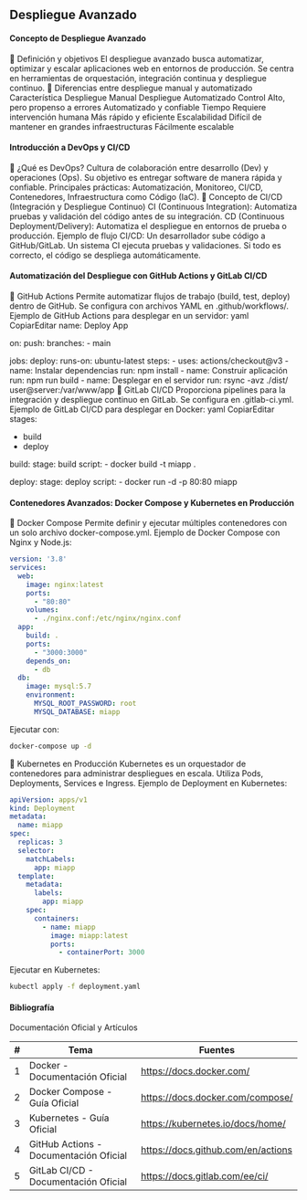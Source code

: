 ## Despliegue Avanzado
#### Concepto de Despliegue Avanzado
🔹 Definición y objetivos
El despliegue avanzado busca automatizar, optimizar y escalar aplicaciones web en entornos de producción.
Se centra en herramientas de orquestación, integración continua y despliegue continuo.
🔹 Diferencias entre despliegue manual y automatizado
Característica
Despliegue Manual
Despliegue Automatizado
Control
Alto, pero propenso a errores
Automatizado y confiable
Tiempo
Requiere intervención humana
Más rápido y eficiente
Escalabilidad
Difícil de mantener en grandes infraestructuras
Fácilmente escalable


#### Introducción a DevOps y CI/CD
🔹 ¿Qué es DevOps?
Cultura de colaboración entre desarrollo (Dev) y operaciones (Ops).
Su objetivo es entregar software de manera rápida y confiable.
Principales prácticas: Automatización, Monitoreo, CI/CD, Contenedores, Infraestructura como Código (IaC).
🔹 Concepto de CI/CD (Integración y Despliegue Continuo)
CI (Continuous Integration): Automatiza pruebas y validación del código antes de su integración.
CD (Continuous Deployment/Delivery): Automatiza el despliegue en entornos de prueba o producción.
Ejemplo de flujo CI/CD:
Un desarrollador sube código a GitHub/GitLab.
Un sistema CI ejecuta pruebas y validaciones.
Si todo es correcto, el código se despliega automáticamente.

#### Automatización del Despliegue con GitHub Actions y GitLab CI/CD
🔹 GitHub Actions
Permite automatizar flujos de trabajo (build, test, deploy) dentro de GitHub.
Se configura con archivos YAML en .github/workflows/.
Ejemplo de GitHub Actions para desplegar en un servidor:
yaml
CopiarEditar
name: Deploy App

on:
  push:
    branches:
      - main

jobs:
  deploy:
    runs-on: ubuntu-latest
    steps:
      - uses: actions/checkout@v3
      - name: Instalar dependencias
        run: npm install
      - name: Construir aplicación
        run: npm run build
      - name: Desplegar en el servidor
        run: rsync -avz ./dist/ user@server:/var/www/app
🔹 GitLab CI/CD
Proporciona pipelines para la integración y despliegue continuo en GitLab.
Se configura en .gitlab-ci.yml.
Ejemplo de GitLab CI/CD para desplegar en Docker:
yaml
CopiarEditar
stages:
  - build
  - deploy

build:
  stage: build
  script:
    - docker build -t miapp .

deploy:
  stage: deploy
  script:
    - docker run -d -p 80:80 miapp

#### Contenedores Avanzados: Docker Compose y Kubernetes en Producción
🔹 Docker Compose
Permite definir y ejecutar múltiples contenedores con un solo archivo docker-compose.yml.
Ejemplo de Docker Compose con Nginx y Node.js:
```yaml
version: '3.8'
services:
  web:
    image: nginx:latest
    ports:
      - "80:80"
    volumes:
      - ./nginx.conf:/etc/nginx/nginx.conf
  app:
    build: .
    ports:
      - "3000:3000"
    depends_on:
      - db
  db:
    image: mysql:5.7
    environment:
      MYSQL_ROOT_PASSWORD: root
      MYSQL_DATABASE: miapp
 ```     
Ejecutar con:
```sh
docker-compose up -d
```
🔹 Kubernetes en Producción
Kubernetes es un orquestador de contenedores para administrar despliegues en escala.
Utiliza Pods, Deployments, Services e Ingress.
Ejemplo de Deployment en Kubernetes:
```yaml
apiVersion: apps/v1
kind: Deployment
metadata:
  name: miapp
spec:
  replicas: 3
  selector:
    matchLabels:
      app: miapp
  template:
    metadata:
      labels:
        app: miapp
    spec:
      containers:
        - name: miapp
          image: miapp:latest
          ports:
            - containerPort: 3000
```
Ejecutar en Kubernetes:
```sh
kubectl apply -f deployment.yaml
```

#### Bibliografía
Documentación Oficial y Artículos

| # | Tema | Fuentes |
| -- | ----------- | ------------ |
| 1 | Docker - Documentación Oficial | https://docs.docker.com/ |
| 2 | Docker Compose - Guía Oficial | https://docs.docker.com/compose/|
| 3 |Kubernetes - Guía Oficial | https://kubernetes.io/docs/home/|
| 4 |GitHub Actions - Documentación Oficial| https://docs.github.com/en/actions
| 5 |GitLab CI/CD - Documentación Oficial|https://docs.gitlab.com/ee/ci/
